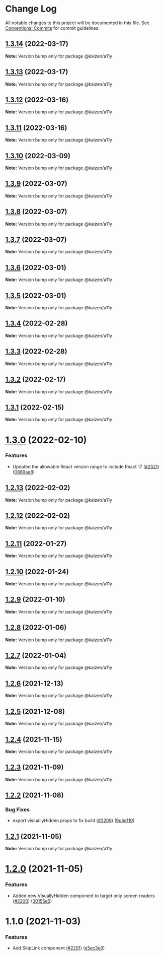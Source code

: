 # Change Log

All notable changes to this project will be documented in this file.
See [Conventional Commits](https://conventionalcommits.org) for commit guidelines.

## [1.3.14](https://github.com/cultureamp/kaizen-design-system/compare/@kaizen/a11y@1.3.13...@kaizen/a11y@1.3.14) (2022-03-17)

**Note:** Version bump only for package @kaizen/a11y





## [1.3.13](https://github.com/cultureamp/kaizen-design-system/compare/@kaizen/a11y@1.3.12...@kaizen/a11y@1.3.13) (2022-03-17)

**Note:** Version bump only for package @kaizen/a11y





## [1.3.12](https://github.com/cultureamp/kaizen-design-system/compare/@kaizen/a11y@1.3.11...@kaizen/a11y@1.3.12) (2022-03-16)

**Note:** Version bump only for package @kaizen/a11y





## [1.3.11](https://github.com/cultureamp/kaizen-design-system/compare/@kaizen/a11y@1.3.10...@kaizen/a11y@1.3.11) (2022-03-16)

**Note:** Version bump only for package @kaizen/a11y





## [1.3.10](https://github.com/cultureamp/kaizen-design-system/compare/@kaizen/a11y@1.3.9...@kaizen/a11y@1.3.10) (2022-03-09)

**Note:** Version bump only for package @kaizen/a11y





## [1.3.9](https://github.com/cultureamp/kaizen-design-system/compare/@kaizen/a11y@1.3.8...@kaizen/a11y@1.3.9) (2022-03-07)

**Note:** Version bump only for package @kaizen/a11y





## [1.3.8](https://github.com/cultureamp/kaizen-design-system/compare/@kaizen/a11y@1.3.7...@kaizen/a11y@1.3.8) (2022-03-07)

**Note:** Version bump only for package @kaizen/a11y





## [1.3.7](https://github.com/cultureamp/kaizen-design-system/compare/@kaizen/a11y@1.3.6...@kaizen/a11y@1.3.7) (2022-03-07)

**Note:** Version bump only for package @kaizen/a11y





## [1.3.6](https://github.com/cultureamp/kaizen-design-system/compare/@kaizen/a11y@1.3.5...@kaizen/a11y@1.3.6) (2022-03-01)

**Note:** Version bump only for package @kaizen/a11y





## [1.3.5](https://github.com/cultureamp/kaizen-design-system/compare/@kaizen/a11y@1.3.4...@kaizen/a11y@1.3.5) (2022-03-01)

**Note:** Version bump only for package @kaizen/a11y





## [1.3.4](https://github.com/cultureamp/kaizen-design-system/compare/@kaizen/a11y@1.3.3...@kaizen/a11y@1.3.4) (2022-02-28)

**Note:** Version bump only for package @kaizen/a11y





## [1.3.3](https://github.com/cultureamp/kaizen-design-system/compare/@kaizen/a11y@1.3.2...@kaizen/a11y@1.3.3) (2022-02-28)

**Note:** Version bump only for package @kaizen/a11y





## [1.3.2](https://github.com/cultureamp/kaizen-design-system/compare/@kaizen/a11y@1.3.1...@kaizen/a11y@1.3.2) (2022-02-17)

**Note:** Version bump only for package @kaizen/a11y





## [1.3.1](https://github.com/cultureamp/kaizen-design-system/compare/@kaizen/a11y@1.3.0...@kaizen/a11y@1.3.1) (2022-02-15)

**Note:** Version bump only for package @kaizen/a11y





# [1.3.0](https://github.com/cultureamp/kaizen-design-system/compare/@kaizen/a11y@1.2.13...@kaizen/a11y@1.3.0) (2022-02-10)


### Features

* Updated the allowable React version range to include React 17 ([#2521](https://github.com/cultureamp/kaizen-design-system/issues/2521)) ([0889ae8](https://github.com/cultureamp/kaizen-design-system/commit/0889ae82cc2836fe606957cd1f39a2eb94df00c1))





## [1.2.13](https://github.com/cultureamp/kaizen-design-system/compare/@kaizen/a11y@1.2.12...@kaizen/a11y@1.2.13) (2022-02-02)

**Note:** Version bump only for package @kaizen/a11y





## [1.2.12](https://github.com/cultureamp/kaizen-design-system/compare/@kaizen/a11y@1.2.11...@kaizen/a11y@1.2.12) (2022-02-02)

**Note:** Version bump only for package @kaizen/a11y





## [1.2.11](https://github.com/cultureamp/kaizen-design-system/compare/@kaizen/a11y@1.2.10...@kaizen/a11y@1.2.11) (2022-01-27)

**Note:** Version bump only for package @kaizen/a11y





## [1.2.10](https://github.com/cultureamp/kaizen-design-system/compare/@kaizen/a11y@1.2.9...@kaizen/a11y@1.2.10) (2022-01-24)

**Note:** Version bump only for package @kaizen/a11y





## [1.2.9](https://github.com/cultureamp/kaizen-design-system/compare/@kaizen/a11y@1.2.8...@kaizen/a11y@1.2.9) (2022-01-10)

**Note:** Version bump only for package @kaizen/a11y





## [1.2.8](https://github.com/cultureamp/kaizen-design-system/compare/@kaizen/a11y@1.2.7...@kaizen/a11y@1.2.8) (2022-01-06)

**Note:** Version bump only for package @kaizen/a11y





## [1.2.7](https://github.com/cultureamp/kaizen-design-system/compare/@kaizen/a11y@1.2.6...@kaizen/a11y@1.2.7) (2022-01-04)

**Note:** Version bump only for package @kaizen/a11y





## [1.2.6](https://github.com/cultureamp/kaizen-design-system/compare/@kaizen/a11y@1.2.5...@kaizen/a11y@1.2.6) (2021-12-13)

**Note:** Version bump only for package @kaizen/a11y





## [1.2.5](https://github.com/cultureamp/kaizen-design-system/compare/@kaizen/a11y@1.2.4...@kaizen/a11y@1.2.5) (2021-12-08)

**Note:** Version bump only for package @kaizen/a11y





## [1.2.4](https://github.com/cultureamp/kaizen-design-system/compare/@kaizen/a11y@1.2.3...@kaizen/a11y@1.2.4) (2021-11-15)

**Note:** Version bump only for package @kaizen/a11y





## [1.2.3](https://github.com/cultureamp/kaizen-design-system/compare/@kaizen/a11y@1.2.2...@kaizen/a11y@1.2.3) (2021-11-09)

**Note:** Version bump only for package @kaizen/a11y





## [1.2.2](https://github.com/cultureamp/kaizen-design-system/compare/@kaizen/a11y@1.2.1...@kaizen/a11y@1.2.2) (2021-11-08)


### Bug Fixes

* export visiuallyHidden props to fix build ([#2209](https://github.com/cultureamp/kaizen-design-system/issues/2209)) ([9c4e110](https://github.com/cultureamp/kaizen-design-system/commit/9c4e1107cd0d4de7822b53228c92536c8d55761f))





## [1.2.1](https://github.com/cultureamp/kaizen-design-system/compare/@kaizen/a11y@1.2.0...@kaizen/a11y@1.2.1) (2021-11-05)

**Note:** Version bump only for package @kaizen/a11y





# [1.2.0](https://github.com/cultureamp/kaizen-design-system/compare/@kaizen/a11y@1.1.0...@kaizen/a11y@1.2.0) (2021-11-05)


### Features

* Added new VisuallyHidden component to target only screen readers ([#2200](https://github.com/cultureamp/kaizen-design-system/issues/2200)) ([30155e5](https://github.com/cultureamp/kaizen-design-system/commit/30155e58d4bcc0d81fe10b0c401d616e18d1aef2))





# 1.1.0 (2021-11-03)


### Features

* Add SkipLink component ([#2201](https://github.com/cultureamp/kaizen-design-system/issues/2201)) ([e5ec3e9](https://github.com/cultureamp/kaizen-design-system/commit/e5ec3e96606273aaa8f1e64b9956e5d5f69ce027))
